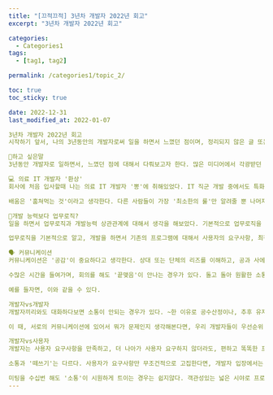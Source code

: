 ```yaml
---
title: "[끄적끄적] 3년차 개발자 2022년 회고"
excerpt: "3년차 개발자 2022년 회고"

categories:
  - Categories1
tags:
  - [tag1, tag2]

permalink: /categories1/topic_2/

toc: true
toc_sticky: true

date: 2022-12-31
last_modified_at: 2022-01-07

3년차 개발자 2022년 회고
시작하기 앞서, 나의 3년동안의 개발자로써 일을 하면서 느꼈던 점이며, 정리되지 않은 글 또는 한풀이가 될 수 있다. 계속 수정 예정이다.

💩하고 싶은말
3년동안 개발자로 일하면서, 느꼈던 점에 대해서 다뤄보고자 한다. 많은 미디어에서 각광받던 개발자의 현 모습을 민낯없이 느꼈을때, 나의 감정들을 글로 두서없이 적어보고 싶었다.

💻 의료 IT 개발자 '환상'
회사에 처음 입사할때 나는 의료 IT 개발자 '뽕'에 취해있었다. IT 직군 개발 중에서도 특화되었다고 생각하여 환상을 갖고 있었다. 회사 홈페이지에 기재되어 있는 신기술, 특허 등을 보면서 앞으로 내가 입사한 회사에서 중요한 중심축이 되어 홈페이지에 나와 있는 기술들을 만들겠지? 기대에 부풀었던 적도 있었다. 매일매일 재미있는 프로젝트와 배움의 연속이라고 생각하는 환상을 접어두었다.

배움은 '훔쳐먹는 것'이라고 생각한다. 다른 사람들이 가장 '최소한의 룰'만 알려줄 뿐 나머지는 본인이 개척해야 되는 부분이라고 생각한다. 경력자와 신입 사이의 격차는 여기서 발생한다고 생각한다. 최소한의 온보딩을 끝낸 이후, 얼마나 '알찬 질문'을 통해서 실제로 회사에 '기여'할 수 있을 정도의 역량을 키울 수 있는지가 관건이다.

🤷‍개발 능력보다 업무로직?
일을 하면서 업무로직과 개발능력 상관관계에 대해서 생각을 해보았다. 기본적으로 업무로직을 알아야 거기에 맞춰 개발을 한다. 하지만 어느정도 업무로직을 알고 난 이후에는 개발하는데에 '정체기'가 들어선다. 요구사항에 맞춰 '기능'을 찍어내고, 레퍼런스를 찾아 Copy and Past를 하면 되는 부분이 많기 때문이다. 과거에 기존에 있던 코드를 복붙하면서 실실대며 '돌아는 가네'라고 생각했던 나를 반성한다.

업무로직을 기본적으로 알고, 개발을 하면서 기존의 프로그램에 대해서 사용자의 요구사항, 최적화, 아이디어를 끝없이 생각하지 않는다면 '고인물'이 된다고 생각한다.

🗣 커뮤니케이션
커뮤니케이션은 '공감'이 중요하다고 생각한다. 상대 또는 단체의 리즈를 이해하고, 공과 사에서 가장 중요한 요소이기도 하다. 하지만 가장 어려운 부분이기도 하다. 서로의 '이해관계'가 맞물려 있고, 계산적으로 득실을 따지다보면, 소통이 아닌, 각자 '하고싶은 말'만 오고 갈 뿐이지 누구하나 듣고자 하는 사람들이 없을 수 있다.

수많은 시간을 들여가며, 회의를 해도 '끝맺음'이 안나는 경우가 있다. 돌고 돌아 원활한 소통으로 효율적으로 일을 하려고 했던 일들도 본질이 흐려진다. '우리는 회의를 많이해요!' 등 회의 횟수나 시간을 많이 들여서 했다고 소통을 잘했다고 악수하며 좋아한다면, 과연 우리가 '소통'을 잘한건지 이해관계에 따라서 계산적으로 본인의 할말만 정리해서 내뱉은 건지, 돌아봐라 자 이제 우리가 소통을 하는건지 '떼를 쓰고 있는건지' 

예를 들자면, 이와 같을 수 있다. 

개발자vs개발자
개발자끼리와도 대화하다보면 소통이 안되는 경우가 있다. ~한 이유로 공수산정이나, 추후 유지보수나 서비스측면에서 어려움이 있을 것 같다. 라는 고민을 제시하면, 왜 이런것을 생각하지? 어렵게 꺼낸 이야기를 쉽게 함축해버리고, 별거 아니란 식으로 말할 때가 많다. (이 경우, 내가 많은 생각을 하고 있는 경우도 있었지만, 내가 참여하고, 현재 내가 만든 부분에 있어서 내가 제일 잘 알기 때문에, 닥쳐서야 어려움을 이해하는 경우가 많았다.)

이 때, 서로의 커뮤니케이션에 있어서 뭐가 문제인지 생각해본다면, 우리 개발자들이 우선순위 해야할 '일'들이 많고, 왜 문제인지 대해서 개발역량이 낮아 이해의 깊이를 모를 수 있고, 우선순위가 낮다고 생각('귀찮음')이 들었던게 아닐까 생각한다.

개발자vs사용자
개발자는 사용자 요구사항을 만족하고, 더 나아가 사용자 요구하지 않더라도, 편하고 똑똑한 프로그램을 만들 의무가 있다고 생각한다. 서비스를 개척하고, 효율적으로 만들어서, 결국 사회의 공공재로써의 역할을 다하는 것이다. 하지만, 우리에게도 Deadline이 있으므로 마냥 프로그램을 개발하는데 세월아~네월아 할 수 없는 노릇이다. 이때, 개발자와 사용자의 소통을 통해 풀어야 하는 과제가 있다. 서로를 이해해 주는 '공감'이 중요하다.

소통과 '떼쓰기'는 다르다. 사용자가 요구사항만 무조건적으로 고집한다면, 개발자 입장에서는 난처할 수 있다. 반드시 되어야 하는 부분에 대해서 우선순위와 프로그램 인터페이스를 설명하면서, 의견을 조율해나가야 한다. 그럴때, 본인의 요구사항만 관철시키며, 이해를 못하냐는 식으로 공격적인 태도로 나온다면, 이때부터는 소통의 지옥을 경험하게 될 것이다.

미팅을 수십번 해도 '소통'이 시원하게 트이는 경우는 쉽지않다. 객관성있는 넓은 시야로 프로젝트의 전체적인 그림을 보려고 노력해야한다.
---
```

